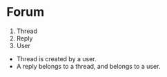 # Forum

1. Thread
1. Reply
1. User

* Thread is created by a user.
* A reply belongs to a thread, and belongs to a user.
